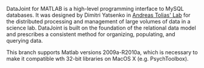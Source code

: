 DataJoint for MATLAB is a high-level programming interface to MySQL databases. It was designed by Dimitri Yatsenko in [Andreas Tolias' Lab](toliaslab.org) for the distributed processing and management of large volumes of data in a science lab. DataJoint is built on the foundation of the relational data model and prescribes a consistent method for organizing, populating, and querying data.

This branch supports Matlab versions 2009a-R2010a, which is necessary to make it compatible wth 32-bit libraries on MacOS X (e.g. PsychToolbox).
